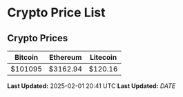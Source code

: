 # Crypto Price List

## Crypto Prices
| Bitcoin | Ethereum | Litecoin |
| ------- | -------- | -------- |
| $101095 | $3162.94 | $120.16 |
**Last Updated:** 2025-02-01 20:41 UTC
**Last Updated:** $DATE$
